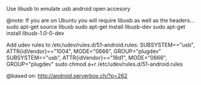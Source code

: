 Use libusb to emulate usb android open accesory

@note:
If you are on Ubuntu you will require libusb as well as the headers...
sudo apt-get source libusb
sudo apt-get install libusb-dev
sudo apt-get install libusb-1.0-0-dev

Add udev rules to /etc/udev/rules.d/51-android.rules:
SUBSYSTEM=="usb", ATTR{idVendor}=="1004", MODE="0666", GROUP="plugdev"
SUBSYSTEM=="usb", ATTR{idVendor}=="18d1", MODE="0666", GROUP="plugdev" 
sudo chmod a+r /etc/udev/rules.d/51-android.rules
 
@based on:
http://android.serverbox.ch/?p=262
